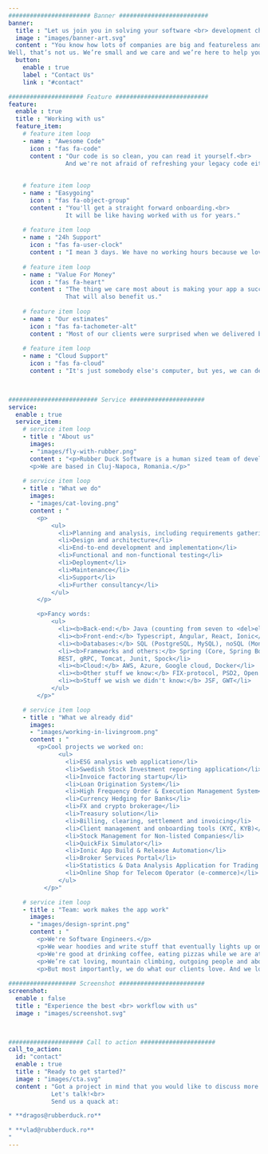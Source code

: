 ```yaml
---
####################### Banner #########################
banner:
  title : "Let us join you in solving your software <br> development challenges"
  image : "images/banner-art.svg"
  content : "You know how lots of companies are big and featureless and bureaucratic?<br> 
Well, that’s not us. We’re small and we care and we’re here to help you make your idea a tangible reality. Figuratively speaking."
  button:
    enable : true
    label : "Contact Us"
    link : "#contact"

##################### Feature ##########################
feature:
  enable : true
  title : "Working with us"
  feature_item:
    # feature item loop
    - name : "Awesome Code"
      icon : "fas fa-code"
      content : "Our code is so clean, you can read it yourself.<br>
                And we're not afraid of refreshing your legacy code either."
                 
      
    # feature item loop
    - name : "Easygoing"
      icon : "fas fa-object-group"
      content : "You'll get a straight forward onboarding.<br>
                It will be like having worked with us for years."
      
    # feature item loop
    - name : "24h Support"
      icon : "fas fa-user-clock"
      content : "I mean 3 days. We have no working hours because we love what we do.<br> Especially Vlad."
      
    # feature item loop
    - name : "Value For Money"
      icon : "fas fa-heart"
      content : "The thing we care most about is making your app a success.<br>
                That will also benefit us."
      
    # feature item loop
    - name : "Our estimates"
      icon : "fas fa-tachometer-alt"
      content : "Most of our clients were surprised when we delivered before our estimates."
      
    # feature item loop
    - name : "Cloud Support"
      icon : "fas fa-cloud"
      content : "It's just somebody else's computer, but yes, we can deal with AWS, GCP or Azure, no worries."
      


######################### Service #####################
service:
  enable : true
  service_item:
    # service item loop
    - title : "About us"
      images:
      - "images/fly-with-rubber.png"
      content : "<p>Rubber Duck Software is a human sized team of developers devoted to creating functional, smart and easy to use applications by providing end-to-end solutions to your needs.</p>
      <p>We are based in Cluj-Napoca, Romania.</p>"
        
    # service item loop
    - title : "What we do"
      images:
      - "images/cat-loving.png"
      content : "
        <p>
            <ul>
              <li>Planning and analysis, including requirements gathering</li>
              <li>Design and architecture</li>
              <li>End-to-end development and implementation</li>
              <li>Functional and non-functional testing</li>
              <li>Deployment</li>
              <li>Maintenance</li>
              <li>Support</li>
              <li>Further consultancy</li>
            </ul>
        </p>

        <p>Fancy words: 
            <ul>
              <li><b>Back-end:</b> Java (counting from seven to <del>eleven</del> seventeen)</li>
              <li><b>Front-end:</b> Typescript, Angular, React, Ionic</li>
              <li><b>Databases:</b> SQL (PostgreSQL, MySQL), noSQL (MongoDB)</li>
              <li><b>Frameworks and others:</b> Spring (Core, Spring Boot, Spring Security, Spring MVC), Hibernate/JPA, Kafka, Gradle/Maven, git, 
              REST, gRPC, Tomcat, Junit, Spock</li>
              <li><b>Cloud:</b> AWS, Azure, Google cloud, Docker</li>
              <li><b>Other stuff we know:</b> FIX-protocol, PSD2, Open Banking, OAuth2, BankID</li>
              <li><b>Stuff we wish we didn't know:</b> JSF, GWT</li>
            </ul>
        </p>"

    # service item loop
    - title : "What we already did"
      images:
      - "images/working-in-livingroom.png"
      content : "
        <p>Cool projects we worked on: 
              <ul>
                <li>ESG analysis web application</li>
                <li>Swedish Stock Investment reporting application</li>
                <li>Invoice factoring startup</li>
                <li>Loan Origination System</li>
                <li>High Frequency Order & Execution Management System</li>
                <li>Currency Hedging for Banks</li>
                <li>FX and crypto brokerage</li>
                <li>Treasury solution</li>
                <li>Billing, clearing, settlement and invoicing</li>
                <li>Client management and onboarding tools (KYC, KYB)</li>
                <li>Stock Management for Non-listed Companies</li>
                <li>QuickFix Simulator</li>
                <li>Ionic App Build & Release Automation</li>
                <li>Broker Services Portal</li>
                <li>Statistics & Data Analysis Application for Trading Platform</li>
                <li>Online Shop for Telecom Operator (e-commerce)</li>
              </ul>
          </p>"

    # service item loop
    - title : "Team: work makes the app work"
      images:
      - "images/design-sprint.png"
      content : "
        <p>We're Software Engineers.</p>
        <p>We wear hoodies and write stuff that eventually lights up on a screen in a way that you would enjoy.</p>
        <p>We're good at drinking coffee, eating pizzas while we are at our desks typing away and making inside jokes. Like the one with the good programmer: he/she/they are someone who always looks both ways before crossing a one-way street. Get it?</p>
        <p>We’re cat loving, mountain climbing, outgoing people and above all, geeks. Major geeks.</p>
        <p>But most importantly, we do what our clients love. And we love doing that!</p>"
        
################### Screenshot ########################
screenshot:
  enable : false
  title : "Experience the best <br> workflow with us"
  image : "images/screenshot.svg"

  

##################### Call to action #####################
call_to_action:
  id: "contact"
  enable : true
  title : "Ready to get started?"
  image : "images/cta.svg"
  content : "Got a project in mind that you would like to discuss more about?<br>
            Let's talk!<br>
            Send us a quack at:

* **dragos@rubberduck.ro**

* **vlad@rubberduck.ro**
"
---
```

